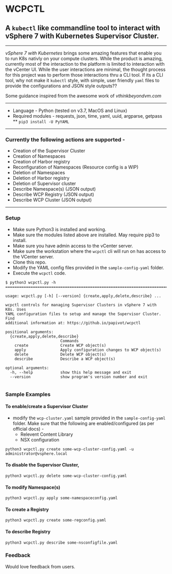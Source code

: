# WCPCTL
## A `kubectl` like commandline tool to interact with vSphere 7 with Kubernetes Supervisor Cluster.

---

*vSphere 7 with Kubernetes* brings some amazing features that enable you to run K8s nativly on your compute clusters. While the product is amazing, currently most of the interaction to the platform is limited to interaction with the vCenter UI. While the user interactions are minimal, the thought process for this project was to perform those interactions thru a CLI tool. If its a CLI tool, why not make it `kubectl` style, with simple, user friendly `yaml` files to provide the configurations and JSON style outputs??

Some guidance inspired from the awesome work of *vthinkbeyondvm.com*

---

* Language - Python (tested on v3.7, MacOS and Linux)
* Required modules - requests, json, time, yaml, uuid, argparse, getpass
** `pip3 install -U PyYAML` 

---

### Currently the following actions are supported - 
* Creation of the Supervisor Cluster
* Creation of Namespaces
* Creation of Harbor registry
* Reconfiguration of Namespaces (Resource config is a WIP)
* Deletion of Namespaces
* Deletion of Harbor registry 
* Deletion of Supervisor cluster
* Describe Namespace(s) (JSON output)
* Describe WCP Registry (JSON output)
* Describe WCP Cluster (JSON output)



---

### Setup 
* Make sure Python3 is installed and working.
* Make sure the modules listed above are installed. May require pip3 to install.
* Make sure you have admin access to the vCenter server.
* Make sure the workstation where the `wcpctl` cli will run on has access to the VCenter server. 
* Clone this repo. 
* Modify the YAML config files provided in the `sample-config-yaml` folder. 
* Execute the `wcpctl` code.

```
$ python3 wcpctl.py -h  
=============================================================================

usage: wcpctl.py [-h] [--version] {create,apply,delete,describe} ...

wcpctl controls for managing Supervisor Clusters in vSphere 7 with K8s. Uses
YAML configuration files to setup and manage the Supervisor Cluster. Find
additional information at: https://github.io/papivot/wcpctl

positional arguments:
  {create,apply,delete,describe}
                        Commands
    create              Create WCP object(s)
    apply               Apply configuration changes to WCP object(s)
    delete              Delete WCP object(s)
    describe            Describe a WCP object(s)

optional arguments:
  -h, --help            show this help message and exit
  --version             show program's version number and exit
  
```
### Sample Examples

#### To enable/create a Supervisor Cluster
* modify the `wcp-cluster.yaml` sample provided in the `sample-config-yaml` folder. Make sure that the following are enabled/configured (as per official docs) - 
  - Relevent Content Library
  - NSX configuration

```
python3 wcpctl.py create some-wcp-cluster-config.yaml -u administrator@vsphere.local
```

#### To disable the Supervisor Cluster, 
```
python3 wcpctl.py delete some-wcp-cluster-config.yaml
```


#### To modify Namespace(s) 
```
python3 wcpctl.py apply some-namespaceconfig.yaml
```

#### To create a Registry 
```
python3 wcpctl.py create some-regconfig.yaml
```

#### To describe Registry 
```
python3 wcpctl.py describe some-nsconfigfile.yaml
```

### Feedback

Would love feedback from users. 


